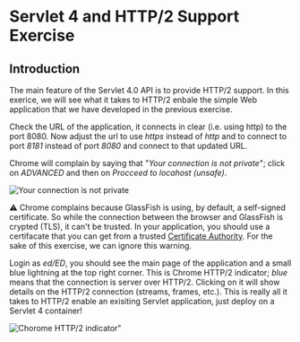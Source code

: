 # Servlet 4 and HTTP/2 Support Exercise

## Introduction

The main feature of the Servlet 4.0 API is to provide HTTP/2 support. In this exerice, we will see what it takes to HTTP/2 enbale the simple Web application that we have developed in the previous exercise.

Check the URL of the application, it connects in clear (i.e. using http) to the port 8080. Now adjust the url to use *https* instead of *http* and to connect to port *8181* instead of port *8080* and connect to that updated URL.

Chrome will complain by saying that "*Your connection is not private*"; click on *ADVANCED* and then on *Procceed to locahost (unsafe)*.

![Your connection is not private](https://github.com/javaee/j1-hol/blob/master/pic/picservlet-1.jpg?raw=true)

:warning: Chrome complains because GlassFish is using, by default, a self-signed certificate. So while the connection between the browser and GlassFish is crypted (TLS), it can't be trusted. In your application, you should use a certifacate that you can get from a trusted [Certificate Authority](https://en.wikipedia.org/wiki/Certificate_authority). For the sake of this exercise, we can ignore this warning.

Login as *ed/ED*, you should see the main page of the application and a small blue lightning at the top right corner. This is Chrome HTTP/2 indicator; *blue* means that the connection is server over HTTP/2. Clicking on it will show details on the HTTP/2 connection (streams, frames, etc.). This is really all it takes to HTTP/2 enable an exisiting Servlet application, just deploy on a Servlet 4 container! 

![Chorome HTTP/2 indicator"](https://github.com/javaee/j1-hol/blob/master/pic/picservlet-2.jpg?raw=true)

